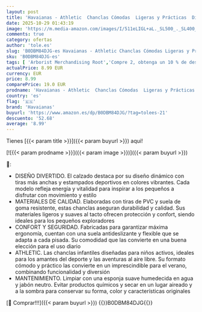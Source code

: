 ```yaml
---
layout: post
title: 'Havaianas - Athletic  Chanclas Cómodas  Ligeras y Prácticas  Diseños Divertidos  Tiras Anchas y Suela Antideslizante  Niño'
date: 2025-10-29 01:43:19
image: 'https://m.media-amazon.com/images/I/511eLIGL+aL._SL500_._SL400_.jpg'
comments: true
category: ofertas
author: 'tole.es'
slug: 'B0DBM84DJG-es Havaianas - Athletic Chanclas Cómodas Ligeras y Prácticas...'
sku: 'B0DBM84DJG-es'
tags: [ 'Arborist Merchandising Root','Compre 2, obtenga un 10 % de descuento','Compre 2, obtenga un 10 % de descuento_Shoes 2','Havaianas','Mens Fashion','Mens Footwear','Moda','Moda Niño','New Arrivals Fashion Revamp','Sandalias y chanclas para niño','Self Service','Special Features Stores','Zapatos de niño','c8538d25-3af9-48d3-aeff-5f3ce5572a36_0','c8538d25-3af9-48d3-aeff-5f3ce5572a36_1701','c8538d25-3af9-48d3-aeff-5f3ce5572a36_2501','c8538d25-3af9-48d3-aeff-5f3ce5572a36_9001','chanclas','havaianas','🇪🇸', ]
actualPrice: 8.99 EUR
currency: EUR
price: 8.99
comparePrice: 19.0 EUR
prodname: 'Havaianas - Athletic  Chanclas Cómodas  Ligeras y Prácticas  Diseños Divertidos  Tiras Anchas y Suela Antideslizante  Niño'
country: 'es'
flag: '🇪🇸'
brand: 'Havaianas'
buyurl: 'https://www.amazon.es/dp/B0DBM84DJG/?tag=tolees-21'
descuento: '52.68'
average: '8.99'
---
```


Tienes [{{< param title >}}]({{< param buyurl >}}) aqui!

[![{{< param prodname >}}]({{< param image >}})]({{< param buyurl >}})

🔎:

- DISEÑO DIVERTIDO. El calzado destaca por su diseño dinámico con tiras más anchas y estampados deportivos en colores vibrantes. Cada modelo refleja energía y vitalidad para inspirar a los pequeños a disfrutar con movimiento y estilo
- MATERIALES DE CALIDAD. Elaboradas con tiras de PVC y suela de goma resistente, estas chanclas aseguran durabilidad y calidad. Sus materiales ligeros y suaves al tacto ofrecen protección y confort, siendo ideales para los pequeños exploradores
- CONFORT Y SEGURIDAD. Fabricadas para garantizar máxima ergonomía, cuentan con una suela antideslizante y flexible que se adapta a cada pisada. Su comodidad que las convierte en una buena elección para el uso diario
- ATHLETIC. Las chanclas infantiles diseñadas para niños activos, ideales para los amantes del deporte y las aventuras al aire libre. Su formato cómodo y práctico las convierte en un imprescindible para el verano, combinando funcionalidad y diversión
- MANTENIMIENTO. Limpiar con una esponja suave humedecida en agua y jabón neutro. Evitar productos químicos y secar en un lugar aireado y a la sombra para conservar su forma, color y características originales

[🛒 Comprar!!!]({{< param buyurl >}})
{{<world>}}B0DBM84DJG{{</world>}}
